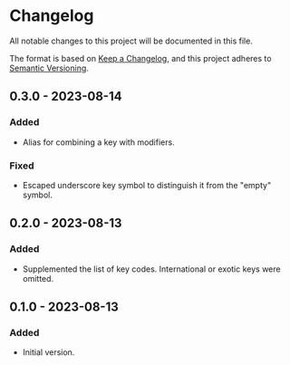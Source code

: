 # Changelog

All notable changes to this project will be documented in this file.

The format is based on [Keep a Changelog](https://keepachangelog.com/en/1.0.0/),
and this project adheres to [Semantic Versioning](https://semver.org/spec/v2.0.0.html).


## 0.3.0 - 2023-08-14

### Added

- Alias for combining a key with modifiers.

### Fixed

- Escaped underscore key symbol to distinguish it from the "empty" symbol.


## 0.2.0 - 2023-08-13

### Added

- Supplemented the list of key codes. International or exotic keys were omitted.


## 0.1.0 - 2023-08-13

### Added

- Initial version.
